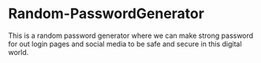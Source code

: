 # Random-PasswordGenerator
This is a random password generator where we can make strong password for out login pages and social media to be safe and secure in this digital world.
